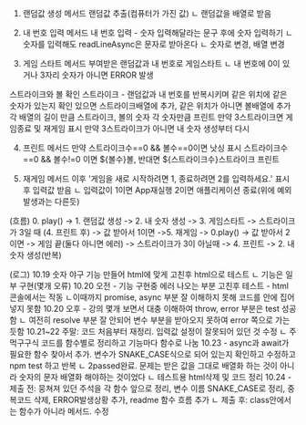 1. 랜덤값 생성 메서드
랜덤값 추출(컴퓨터가 가진 값)
ㄴ 랜덤값을 배열로 받음

2. 내 번호 입력 메서드
내 번호 입력 - 숫자 입력해달라는 문구 후에 숫자 입력하기
ㄴ 숫자를 입력해도 readLineAsync은 문자로 받아온다
ㄴ 숫자로 변경, 배열 변경

3. 게임 스타트 메서드
부여받은 랜덤값과 내 번호로 게임스타트
ㄴ 내 번호에 0이 있거나 3자리 숫자가 아니면 ERROR 발생

스트라이크와 볼 확인 
스트라이크 - 랜덤값과 내 번호를 반복시키며 같은 위치에 같은 숫자가 있는지 확인
있으면 스트라이크배열에 추가, 같은 위치가 아니면 볼배열에 추가
각 배열의 길이 만큼 스트라이크, 볼의 숫자
각 숫자만큼 프린트
만약 3스트라이크면 게임종료 및 재게임 표시
만약 3스트라이크가 아니면 내 숫자 생성부터 다시

4. 프린트 메서드
만약 스트라이크수==0 && 볼수==0이면 낫싱 표시
스트라이크수==0 && 볼수!=0 이면 ${볼수}볼, 반대면 ${스트라이크수}스트라이크 프린트


5. 재게임 메서드
이후 '게임을 새로 시작하려면 1, 종료하려면 2를 입력하세요.' 표시후 입력값 받음
ㄴ 입력값이 1이면 App재실행 2이면 애플리케이션 종료(위에 예외 발생과는 다른듯)


(흐름)
0. play() -> 1. 랜덤값 생성 -> 2. 내 숫자 생성 -> 3. 게임스타트
-> 스트라이크가 3일 때 (4. 프린트 후) -> 값 받아서 1이면 ->5. 재게임 -> 0.play()
                                    -> 값 받아서 2이면 -> 게임 끝(둘다 아니면 에러)
-> 스트라이크가 3이 아닐때 -> 4. 프린트 -> 2. 내 숫자 생성(반복)

(로그)
10.19 숫자 야구 기능 만들어 html에 맞게 고친후 html으로 테스트
ㄴ 기능은 일부 구현(몇개 오류)
10.20 오전 - 기능 구현중 에러 나오는 부분 고친후 테스트 - html 콘솔에서는 작동
ㄴ이때까지 promise, async 부분 잘 이해하지 못해 코드를 안에 집어넣지 못함
10.20 오후 - 강의 몇개 보면서 대충 이해하여 throw, error 부분은 test 성공함
ㄴ 여전히 resolve 부분 잘 안되어 변수 부분을 받아오지 못하여 error 쪽으로 가는 듯함
10.21~22 주말: 코드 처음부터 재정리. 입력값 설정이 잘못되어 있던 것 수정
ㄴ 주먹구구식 코드를 함수별로 정리하고 기능마다 함수로 나눔
10.23 - async과 await가 필요한 함수 찾아서 추가. 변수가 SNAKE_CASE식으로 되어 있는지 확인하고 수정하고 npm test 하고 반복 
ㄴ 2passed완료. 문제는 받은 값을 그대로 배열화 하는 것이 아니라 숫자의 문자 배열화 해야하는 것이었다
ㄴ 테스트용 html삭제 및 코드 정리
10.24 - 제출 전: 뭉쳐져 있던 주석을 각 함수 앞으로 정리, 변수 이름 SNAKE_CASE로 정리, 중복코드 삭제, ERROR발생상황 추가, readme 함수 흐름 추가
ㄴ 제출 후: class안에서는 함수가 아니라 메서드. 수정